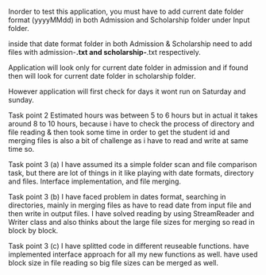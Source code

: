 Inorder to test this application, you must have to add current date folder format (yyyyMMdd) in both Admission and Scholarship folder under Input folder.

inside that date format folder in both Admission & Scholarship need to add files with admission-********.txt and scholarship-********.txt respectively.

Application will look only for current date folder in admission and if found then will look for current date folder in scholarship folder.

However application will first check for days it wont run on Saturday and sunday.  



Task point 2
Estimated hours was between 5 to 6 hours but in actual it takes around 8 to 10 hours, because i have to check the process of directory and file reading & then took some time in order to get the student id and merging files is also a bit of challenge as i have to read and write at same time so.


Task point 3 (a)
I have assumed its a simple folder scan and file comparison task, but there are lot of things in it like playing with date formats, directory and files. Interface implementation, and file merging.


Task point 3 (b)
I have faced problem in dates format, searching in directories, mainly in merging files as have to read date from input file and then write in output files. I have solved reading by using StreamReader and Writer class and also thinks about the large file sizes for merging so read in block by block.


Task point 3 (c)
I have splitted code in different reuseable functions.
have implemented interface approach for all my new functions as well.
have used block size in file reading so big file sizes can be merged as well.
 
 
